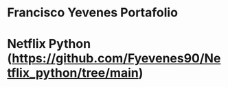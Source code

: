 # Francisco Yevenes Portafolio

# Netflix Python (https://github.com/Fyevenes90/Netflix_python/tree/main)
